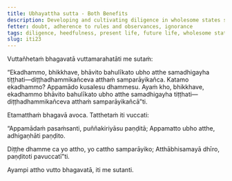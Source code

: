 ```yaml
---
title: Ubhayattha sutta - Both Benefits
description: Developing and cultivating diligence in wholesome states secures both benefits—those pertaining to the present life and those pertaining to the hereafter.
fetter: doubt, adherence to rules and observances, ignorance
tags: diligence, heedfulness, present life, future life, wholesome states, benefit, wise, ignorance, iti, iti1-27
slug: iti23
---
```


Vuttañhetaṁ bhagavatā vuttamarahatāti me sutaṁ:

“Ekadhammo, bhikkhave, bhāvito bahulīkato ubho atthe samadhigayha tiṭṭhati—diṭṭhadhammikañceva atthaṁ samparāyikañca. Katamo ekadhammo? Appamādo kusalesu dhammesu. Ayaṁ kho, bhikkhave, ekadhammo bhāvito bahulīkato ubho atthe samadhigayha tiṭṭhati—diṭṭhadhammikañceva atthaṁ samparāyikañcā”ti.

Etamatthaṁ bhagavā avoca. Tatthetaṁ iti vuccati:

“Appamādaṁ pasaṁsanti,
puññakiriyāsu paṇḍitā;
Appamatto ubho atthe,
adhigaṇhāti paṇḍito.

Diṭṭhe dhamme ca yo attho,
yo cattho samparāyiko;
Atthābhisamayā dhīro,
paṇḍitoti pavuccatī”ti.

Ayampi attho vutto bhagavatā, iti me sutanti.
